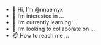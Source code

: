- 👋 Hi, I’m @nnaemyx
- 👀 I’m interested in ...
- 🌱 I’m currently learning ...
- 💞️ I’m looking to collaborate on ...
- 📫 How to reach me ...

<!---
nnaemyx/nnaemyx is a ✨ special ✨ repository because its `README.md` (this file) appears on your GitHub profile.
You can click the Preview link to take a look at your changes.
--->
